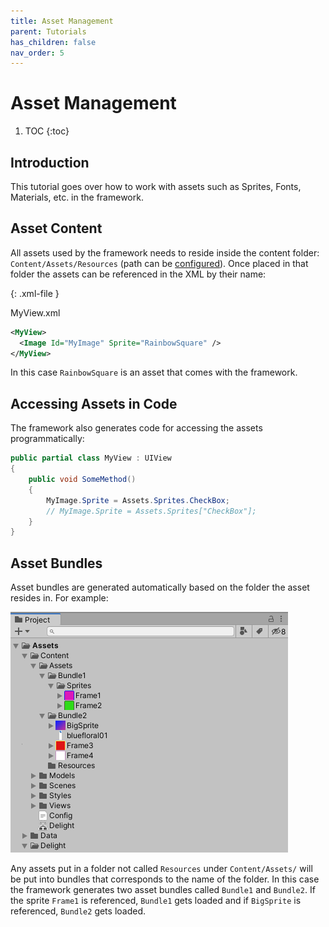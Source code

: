 ```yaml
---
title: Asset Management
parent: Tutorials
has_children: false
nav_order: 5
---
```

# Asset Management

1. TOC
{:toc}

## Introduction

This tutorial goes over how to work with assets such as Sprites, Fonts, Materials, etc. in the framework. 



## Asset Content

All assets used by the framework needs to reside inside the content folder: `Content/Assets/Resources` (path can be [configured](Config)). Once placed in that folder the assets can be referenced in the XML by their name:

{: .xml-file }

MyView.xml

```xml
<MyView>
  <Image Id="MyImage" Sprite="RainbowSquare" />
</MyView>
```

In this case `RainbowSquare` is an asset that comes with the framework. 



## Accessing Assets in Code

The framework also generates code for accessing the assets programmatically:

```csharp
public partial class MyView : UIView
{
    public void SomeMethod()
    {
        MyImage.Sprite = Assets.Sprites.CheckBox;
        // MyImage.Sprite = Assets.Sprites["CheckBox"];
    }
}
```


## Asset Bundles

Asset bundles are generated automatically based on the folder the asset resides in. For example:

![](asset-management-folders.png)

Any assets put in a folder not called `Resources` under `Content/Assets/` will be put into bundles that corresponds to the name of the folder. In this case the framework generates two asset bundles called `Bundle1` and `Bundle2`. If the sprite  `Frame1` is referenced, `Bundle1` gets loaded and if `BigSprite` is referenced, `Bundle2` gets loaded.





